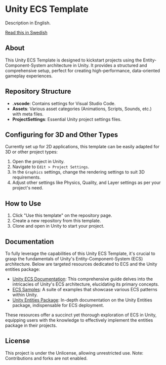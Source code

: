 # Unity ECS Template

Description in English.

[Read this in Swedish](./README.se.md)

## About

This Unity ECS Template is designed to kickstart projects using the Entity-Component-System architecture in Unity. It provides a structured and comprehensive setup, perfect for creating high-performance, data-oriented gameplay experiences.

## Repository Structure

- **.vscode**: Contains settings for Visual Studio Code.
- **Assets**: Various asset categories (Animations, Scripts, Sounds, etc.) with meta files.
- **ProjectSettings**: Essential Unity project settings files.

## Configuring for 3D and Other Types

Currently set up for 2D applications, this template can be easily adapted for 3D or other project types:
1. Open the project in Unity.
2. Navigate to `Edit > Project Settings`.
3. In the `Graphics` settings, change the rendering settings to suit 3D requirements.
4. Adjust other settings like Physics, Quality, and Layer settings as per your project's need.

## How to Use

1. Click "Use this template" on the repository page.
2. Create a new repository from this template.
3. Clone and open in Unity to start your project.

## Documentation

To fully leverage the capabilities of this Unity ECS Template, it's crucial to grasp the fundamentals of Unity's Entity-Component-System (ECS) architecture. Below are targeted resources dedicated to ECS and the Unity entities package:

- [Unity ECS Documentation](https://docs.unity3d.com/Manual/EntityComponentSystem.html): This comprehensive guide delves into the intricacies of Unity's ECS architecture, elucidating its primary concepts.
- [ECS Samples](https://github.com/Unity-Technologies/EntityComponentSystemSamples): A suite of examples that showcase various ECS patterns within Unity.
- [Unity Entities Package](https://docs.unity3d.com/Packages/com.unity.entities@0.17/manual/index.html): In-depth documentation on the Unity Entities package, indispensable for ECS deployment.

These resources offer a succinct yet thorough exploration of ECS in Unity, equipping users with the knowledge to effectively implement the entities package in their projects.

## License

This project is under the Unlicense, allowing unrestricted use. Note: Contributions and forks are not enabled.
